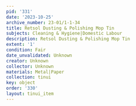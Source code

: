 ```yaml
---
pid: '331'
date: '2023-10-25'
archive_number: 23-01/1-1-34
title: Retsol Dusting & Polishing Mop Tin
subjects: Cleaning & Hygiene|Domestic Labour
description: Retsol Dusting & Polishing Mop Tin
extent: '1'
condition: Fair
date_unvalidated: Unknown
creator: Unknown
collector: Unknown
materials: Metal|Paper
collection: tinui
key: object
order: '330'
layout: tinui_item
---
```

